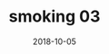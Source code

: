 ---
title: smoking 03
articlename: >-
  Financial Incentives Promote Smoking Cessation Directly, Not by Increasing Use of Cessation Aids.
date: '2018-10-05'
summary: >-
  Financial Incentives Promote Smoking Cessation Directly, Not by Increasing Use of Cessation Aids
authors: >-
  Harhay MO, Troxel AB, Brophy C, Saulsgiver K, Volpp KG, Halpern SD
externallink: 'https://www.ncbi.nlm.nih.gov/pubmed/30290121'
journal: Ann Am Thorac Soc.
---